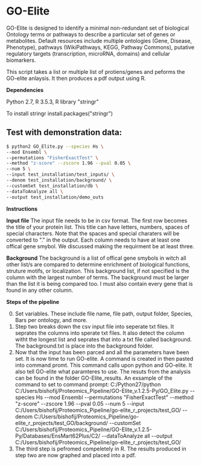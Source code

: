 # GO-Elite
GO-Elite is designed to identify a minimal non-redundant set of biological Ontology terms or pathways to describe a particular set of genes or metabolites. Default resources include multiple ontologies (Gene, Disease, Phenotype), pathways (WikiPathways, KEGG, Pathway Commons), putative regulatory targets (transcription, microRNA, domains) and cellular biomarkers. 

This script takes a list or multiple list of protiens/genes and peforms the GO-elite anlaysis. It then produces a pdf output using R.

**Dependencies**

Python 2.7,
R 3.5.3,
R library "stringr"

To install stringr
install.packages("stringr")

## Test with demonstration data:

```sh
$ python2 GO_Elite.py --species Hs \
--mod Ensembl \
--permutations "FisherExactTest" \
--method "z-score" --zscore 1.96 --pval 0.05 \
--num 5 \
--input test_installation/test_inputs/ \
--denom test_installation/background/ \
--customSet test_installation/db \
--dataToAnalyze all \
--output test_installation/demo_outs
```

**Instructions**


**Input file** The input file needs to be in csv format. The first row becomes the title of your protein list. This title can have letters, numbers, spaces of special characters. Note that the spaces and special charaters will be converted to "." in the output. Each column needs to have at least one offical gene smybol. We discussed making the requirment be at least three.

**Background** The background is a list of offical gene smybols in witch all other list/s are compared to determine enrichment of biological functions, struture motifs, or localization. This background list, if not specified is the column with the largest number of terms. The background must be larger than the list it is being compared too. I must also contain every gene that is found in any other column.



**Steps of the pipeline**

0) Set variables. These include file name, file path, output folder, Species, Bars per ontology, and more. 
1) Step two breaks down the csv input file into seperate txt files. It seprates the columns into sperate txt files. It also detect the column witht the longest list and seprates that into a txt file called background. The background.txt is place into the background folder. 
2) Now that the input has been parced and all the parameters have been set. It is now time to run GO-elite. A command is created in then pasted into command promt. This command calls upon python and GO-elite. It also tell GO-elite what paramteres to use. The resuts from the analysis can be found in the folder GO-Elite_results. An exsample of the command to set to command prompt: C:/Python27/python C:/Users/bishofij/Proteomics_Pipeline/GO-Elite_v.1.2.5-Py/GO_Elite.py --species Hs --mod Ensembl --permutations \"FisherExactTest\" --method \"z-score\" --zscore 1.96 --pval 0.05 --num 5 --input C:/Users/bishofij/Proteomics_Pipeline/go-elite_r_projects/test_GO/ --denom C:/Users/bishofij/Proteomics_Pipeline/go-elite_r_projects/test_GO/background/ --customSet C:/Users/bishofij/Proteomics_Pipeline/GO-Elite_v.1.2.5-Py/Databases/EnsMart62Plus/C2/ --dataToAnalyze all --output C:/Users/bishofij/Proteomics_Pipeline/go-elite_r_projects/test_GO/
3) The third step is pefromed compeletely in R. The results produced in step two are now graphed and placed into a pdf. 



